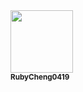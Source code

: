 <a href="https://github.com/RubyCheng0419/Ruby_Cheng_project">
<img src="https://avatars.githubusercontent.com/u/127715657?v=4" width="100px;" alt=""/>
<br /><sub><b>RubyCheng0419</b></sub>
</a>
